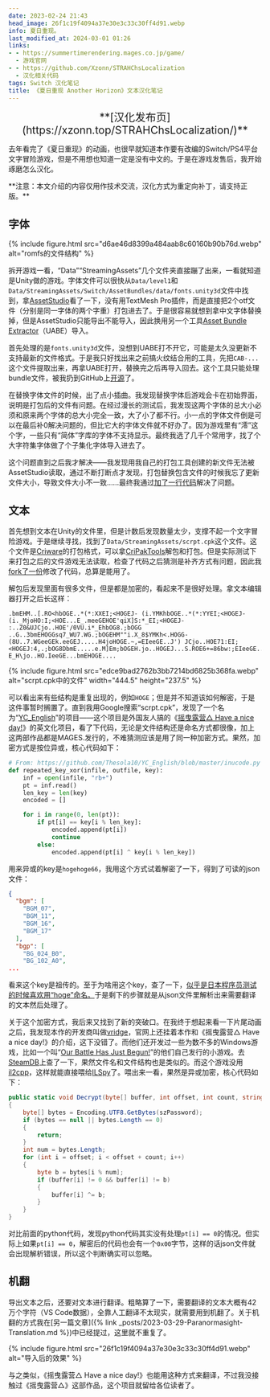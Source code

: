 ```yaml
---
date: 2023-02-24 21:43
head_image: 26f1c19f4094a37e30e3c33c30ff4d91.webp
info: 夏日重现。
last_modified_at: 2024-03-01 01:26
links: 
- - https://summertimerendering.mages.co.jp/game/
  - 游戏官网
- - https://github.com/Xzonn/STRAHChsLocalization
  - 汉化相关代码
tags: Switch 汉化笔记
title: 《夏日重现 Another Horizon》文本汉化笔记
---
```

<div class="alert alert-success" markdown="1" style="text-align: center; font-size: 150%;">
**[汉化发布页](https://xzonn.top/STRAHChsLocalization/)**
</div>

去年看完了《夏日重现》的动画，也很早就知道本作要有改编的Switch/PS4平台文字冒险游戏，但是不用想也知道一定是没有中文的。于是在游戏发售后，我开始琢磨怎么汉化。

<div class="alert alert-warning" markdown="1">
**注意：本文介绍的内容仅用作技术交流，汉化方式为重定向补丁，请支持正版。**
</div>

## 字体
{% include figure.html src="d6ae46d8399a484aab8c60160b90b76d.webp" alt="romfs的文件结构" %}

拆开游戏一看，“Data”“StreamingAssets”几个文件夹直接蹦了出来，一看就知道是Unity做的游戏。字体文件可以很快从`Data/level1`和`Data/StreamingAssets/Switch/AssetBundles/data/fonts.unity3d`文件中找到，拿[AssetStudio](https://github.com/Perfare/AssetStudio)看了一下，没有用TextMesh Pro插件，而是直接把2个otf文件（分别是同一字体的两个字重）打包进去了。于是很容易就想到拿中文字体替换掉，但是AssetStudio只能导出不能导入，因此换用另一个工具[Asset Bundle Extractor](https://github.com/SeriousCache/UABE)（UABE）导入。

首先处理的是`fonts.unity3d`文件，没想到UABE打不开它，可能是太久没更新不支持最新的文件格式。于是我只好找出来之前搞火纹结合用的工具，先把`CAB-...`这个文件提取出来，再拿UABE打开，替换完之后再导入回去。这个工具只能处理bundle文件，被我扔到GitHub上[开源](https://github.com/Xzonn/BundleHelper)了。

在替换字体文件的时候，出了点小插曲。我发现替换字体后游戏会卡在初始界面，说明是打包后的文件有问题。在经过漫长的测试后，我发现这两个字体的总大小必须和原来两个字体的总大小完全一致，大了小了都不行。小一点的字体文件倒是可以在最后补0解决问题的，但比它大的字体文件就不好办了。因为游戏里有“澪”这个字，一些只有“简体”字库的字体不支持显示。最终我选了几千个常用字，找了个大字符集字体做了个子集化字体导入进去了。

这个问题直到之后我才解决——我发现用我自己的打包工具创建的新文件无法被AssetStudio读取，通过不断打断点才发现，打包替换包含文件的时候我忘了更新文件大小，导致文件大小不一致……最终我通过[加了一行代码](https://github.com/Xzonn/BundleHelper/blob/master/BundleHelper/BundleWriter.cs#L216)解决了问题。

## 文本
首先想到文本在Unity的文件里，但是计数后发现数量太少，支撑不起一个文字冒险游戏。于是继续寻找，找到了`Data/StreamingAssets/scrpt.cpk`这个文件。这个文件是[Criware](https://www.cri-mw.co.jp/)的打包格式，可以拿[CriPakTools](https://github.com/wmltogether/CriPakTools)解包和打包。但是实际测试下来打包之后的文件游戏无法读取，检查了代码之后猜测是补齐方式有问题，因此我[fork了一份](https://github.com/Xzonn/CriPakTools)修改了代码，总算是能用了。

解包后发现里面有很多文件，但是都是加密的，看起来不是很好处理。拿文本编辑器打开之后长这样：

``` text
.bmEHM..[.RO<hbOGE..*(*:XXEI;<HOGEJ- (i.YMKhbOGE..*(*:YYEI;<HOGEJ- (i._MjoHO:I;<HOE...E_.meeGEHOE'qiX]S:*_EI;<HOGEJ- :..Z0&UJCjo..HOE'/0VU.i*_EhbOG8.;bOGG
..G..3bmEHOGGsq7_WU7.WG.;bOGEHM""i.X_8$YMKh<.HOGG-(8U..7.WGeeGEk.eeGEJ.....H4joHOGE.~,=EIeeGE..J') JCjo..HOE71:EI;<HOGEJ:4,.;bOG8DbmE.....e.M]Em;bOGEH.jo..HOGEJ...S.ROE6+=86bw:;EIeeGE..HOE....G..XbmEHOG..;bOGEH.jo..HOGEJ...S.ROE6+=8)ie<0/!:0WU.i:*41)=3G.;bOGEHOGGZ_.
E_H\jo..HO.IeeGE...bmEHOGE....
```
{% include figure.html src="edce9bad2762b3bb7214bd6825b368fa.webp" alt="scrpt.cpk中的文件" width="444.5" height="237.5" %}

可以看出来有些结构是重复出现的，例如`HOGE`；但是并不知道该如何解密，于是这件事暂时搁置了。直到我用Google搜索“scrpt.cpk”，发现了一个名为“[YC_English](https://github.com/Thesola10/YC_English)”的项目——这个项目是外国友人搞的《[摇曳露营△ Have a nice day!](https://game.mages.co.jp/yurucamp/)》的英文化项目，看了下代码，无论是文件结构还是命名方式都很像，加上这两部作品都是MAGES.发行的，不难猜测应该是用了同一种加密方式。果然，加密方式是按位异或，核心代码如下：

``` python
# From: https://github.com/Thesola10/YC_English/blob/master/inucode.py
def repeated_key_xor(infile, outfile, key):
    inf = open(infile, "rb+")
    pt = inf.read()
    len_key = len(key)
    encoded = []

    for i in range(0, len(pt)):
        if pt[i] == key[i % len_key]:
            encoded.append(pt[i])
            continue
        else:
            encoded.append(pt[i] ^ key[i % len_key])
```

用来异或的key是`hogehoge66`，我用这个方式试着解密了一下，得到了可读的json文件：

``` json
{
  "bgm": [
    "BGM_07",
    "BGM_11",
    "BGM_16",
    "BGM_17"
  ],
  "bgp": [
    "BG_024_B0",
    "BG_102_A0",
...
```

看来这个key是祖传的。至于为啥用这个key，查了一下，[似乎是日本程序员测试的时候喜欢用“hoge”命名。](https://nlab.itmedia.co.jp/nl/articles/1506/19/news043.html)于是剩下的步骤就是从json文件里解析出来需要翻译的文本然后处理了。

关于这个加密方式，我后来又找到了新的突破口。在我终于想起来看一下片尾动画之后，我发现本作的开发商叫做[vridge](https://www.vridge.co.jp/)，官网上还挂着本作和《摇曳露营△ Have a nice day!》的介绍，这下没错了。而他们还开发过一些为数不多的Windows游戏，比如一个叫“[Our Battle Has Just Begun!](https://store.steampowered.com/app/1833730/)”的他们自己发行的小游戏。去[SteamDB](https://steamdb.info/depot/1833731/)上查了一下，果然文件名和文件结构也是类似的。而这个游戏没用[il2cpp](https://zhuanlan.zhihu.com/p/19972689)，这样就能直接喂给[ILSpy](https://github.com/icsharpcode/ILSpy)了。喂出来一看，果然是异或加密，核心代码如下：

``` csharp
public static void Decrypt(byte[] buffer, int offset, int count, string szPassword)
{
    byte[] bytes = Encoding.UTF8.GetBytes(szPassword);
    if (bytes == null || bytes.Length == 0)
    {
        return;
    }
    int num = bytes.Length;
    for (int i = offset; i < offset + count; i++)
    {
        byte b = bytes[i % num];
        if (buffer[i] != 0 && buffer[i] != b)
        {
            buffer[i] ^= b;
        }
    }
}
```

对比前面的python代码，发现python代码其实没有处理`pt[i] == 0`的情况。但实际上如果`pt[i] == 0`，解密后的代码也会有一个`0x00`字节，这样的话json文件就会出现解析错误，所以这个判断确实可以忽略。

## 机翻
导出文本之后，还要对文本进行翻译。粗略算了一下，需要翻译的文本大概有42万个字符（VS Code数据），全靠人工翻译不太现实，就需要用到机翻了。关于机翻的方式我在[另一篇文章]({% link _posts/2023-03-29-Paranormasight-Translation.md %})中已经提过，这里就不重复了。

{% include figure.html src="26f1c19f4094a37e30e3c33c30ff4d91.webp" alt="导入后的效果" %}

与之类似，《摇曳露营△ Have a nice day!》也能用这种方式来翻译，不过我没接触过《摇曳露营△》这部作品，这个项目就留给各位读者了。